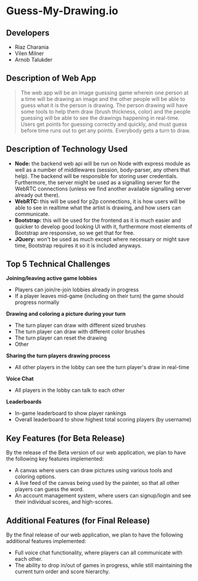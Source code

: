 # Guess-My-Drawing.io

## Developers
* Riaz Charania
* Vilen Milner
* Arnob Talukder

## Description of Web App
> The web app will be an image guessing game wherein one person at a time will be drawing an image and the other people will be able to guess what it is the person is drawing. The person drawing will have some tools to help them draw (brush thickness, color) and the people guessing will be able to see the drawings happening in real-time. Users get points for guessing correctly and quickly, and must guess before time runs out to get any points. Everybody gets a turn to draw.

## Description of Technology Used
* **Node:** the backend web api will be run on Node with express module as well as a number of middlewares (session, body-parser, any others that help). The backend will be responsible for storing user credentials. Furthermore, the server might be used as a signalling server for the WebRTC connections (unless we find another available signalling server already out there). 
* **WebRTC:** this will be used for p2p connections, it is how users will be able to see in realtime what the artist is drawing, and how users can communicate.
* **Bootstrap:** this will be used for the frontend as it is much easier and quicker to develop good looking UI with it, furthermore most elements of Bootstrap are responsive, so we get that for free.
* **JQuery:** won't be used as much except where necessary or might save time, Bootstrap requires it so it is included anyways.

## Top 5 Technical Challenges
**Joining/leaving active game lobbies**

 * Players can join/re-join lobbies already in progress
 * If a player leaves mid-game (including on their turn) the game should progress normally

**Drawing and coloring a picture during your turn**

 * The turn player can draw with different sized brushes
 * The turn player can draw with different color brushes
 * The turn player can reset the drawing
 * Other

**Sharing the turn players drawing process**

 * All other players in the lobby can see the turn player's draw in real-time

**Voice Chat**

 * All players in the lobby can talk to each other

**Leaderboards**

 * In-game leaderboard to show player rankings
 * Overall leaderboard to show highest total scoring players (by username)

## Key Features (for Beta Release)
By the release of the Beta version of our web application, we plan to have the following key features implemented:

* A canvas where users can draw pictures using various tools and coloring options.
* A live feed of the canvas being used by the painter, so that all other players can guess the word.
* An account management system, where users can signup/login and see their individual scores, and high-scores.

## Additional Features (for Final Release)
By the final release of our web application, we plan to have the following additional  features implemented:

* Full voice chat functionality, where players can all communicate with each other.
* The ability to drop in/out of games in progress, while still maintaining the current turn order and score hierarchy.
